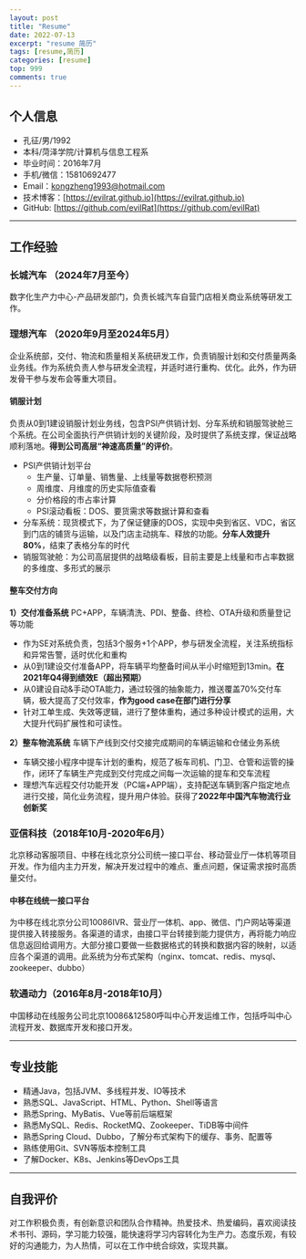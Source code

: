```yaml
---
layout: post
title: "Resume"
date: 2022-07-13
excerpt: "resume 简历"
tags: [resume,简历]
categories: [resume]
top: 999
comments: true
---
```


## 个人信息

- 孔征/男/1992
- 本科/菏泽学院/计算机与信息工程系
- 毕业时间：2016年7月
- 手机/微信：15810692477
- Email：kongzheng1993@hotmail.com
- 技术博客：[https://evilrat.github.io](https://evilrat.github.io)
- GitHub: [https://github.com/evilRat](https://github.com/evilRat)

---

## 工作经验

### **长城汽车 （2024年7月至今）** 

数字化生产力中心-产品研发部门，负责长城汽车自营门店相关商业系统等研发工作。

### **理想汽车 （2020年9月至2024年5月）** 

企业系统部，交付、物流和质量相关系统研发工作，负责销服计划和交付质量两条业务线。作为系统负责人参与研发全流程，并适时进行重构、优化。此外，作为研发骨干参与发布会等重大项目。

#### 销服计划
负责从0到1建设销服计划业务线，包含PSI产供销计划、分车系统和销服驾驶舱三个系统。在公司全面执行产供销计划的关键阶段，及时提供了系统支撑，保证战略顺利落地。**得到公司高层“神速高质量”的评价**。
- PSI产供销计划平台
    - 生产量、订单量、销售量、上线量等数据卷积预测
    - 周维度、月维度的历史实际值查看
    - 分价格段的市占率计算
    - PSI滚动看板：DOS、要货需求等数据计算和查看
- 分车系统：现货模式下，为了保证健康的DOS，实现中央到省区、VDC，省区到门店的铺货与运输，以及门店主动挑车、释放的功能。**分车人效提升80%**，结束了表格分车的时代
- 销服驾驶舱：为公司高层提供的战略级看板，目前主要是上线量和市占率数据的多维度、多形式的展示

#### 整车交付方向
**1）交付准备系统** PC+APP，车辆清洗、PDI、整备、终检、OTA升级和质量登记等功能
  - 作为SE对系统负责，包括3个服务+1个APP，参与研发全流程，关注系统指标和异常告警，适时优化和重构
  - 从0到1建设交付准备APP，将车辆平均整备时间从半小时缩短到13min。**在2021年Q4得到绩效E（超出预期）**
  - 从0建设自动&手动OTA能力，通过较强的抽象能力，推送覆盖70%交付车辆，极大提高了交付效率，**作为good case在部门进行分享**
  - 针对工单生成、失效等逻辑，进行了整体重构，通过多种设计模式的运用，大大提升代码扩展性和可读性。

**2）整车物流系统** 车辆下产线到交付交接完成期间的车辆运输和仓储业务系统
- 车辆交接小程序中提车计划的重构，规范了板车司机、门卫、仓管和运管的操作，闭环了车辆生产完成到交付完成之间每一次运输的提车和交车流程
- 理想汽车远程交付功能开发（PC端+APP端），支持配送车辆到客户指定地点进行交接，简化业务流程，提升用户体验。获得了**2022年中国汽车物流行业创新奖**

### **亚信科技（2018年10月-2020年6月）** 

北京移动客服项目、中移在线北京分公司统一接口平台、移动营业厅一体机等项目开发。作为组内主力开发，解决开发过程中的难点、重点问题，保证需求按时高质量交付。

#### 中移在线统一接口平台

为中移在线北京分公司10086IVR、营业厅一体机、app、微信、门户网站等渠道提供接入转接服务。各渠道的请求，由接口平台转接到能力提供方，再将能力响应信息返回给调用方。大部分接口要做一些数据格式的转换和数据内容的映射，以适应各个渠道的调用。此系统为分布式架构（nginx、tomcat、redis、mysql、zookeeper、dubbo）

### **软通动力（2016年8月-2018年10月）** 

中国移动在线服务公司北京10086&12580呼叫中心开发运维工作，包括呼叫中心流程开发、数据库开发和接口开发。

---
## 专业技能

- 精通Java，包括JVM、多线程并发、IO等技术
- 熟悉SQL、JavaScript、HTML、Python、Shell等语言
- 熟悉Spring、MyBatis、Vue等前后端框架
- 熟悉MySQL、Redis、RocketMQ、Zookeeper、TiDB等中间件
- 熟悉Spring Cloud、Dubbo，了解分布式架构下的缓存、事务、配置等
- 熟练使用Git、SVN等版本控制工具
- 了解Docker、K8s、Jenkins等DevOps工具
---

## 自我评价
对工作积极负责，有创新意识和团队合作精神。热爱技术、热爱编码，喜欢阅读技术书刊、源码，学习能力较强，能快速将学习内容转化为生产力。态度乐观，有较好的沟通能力，为人热情，可以在工作中统合综效，实现共赢。
